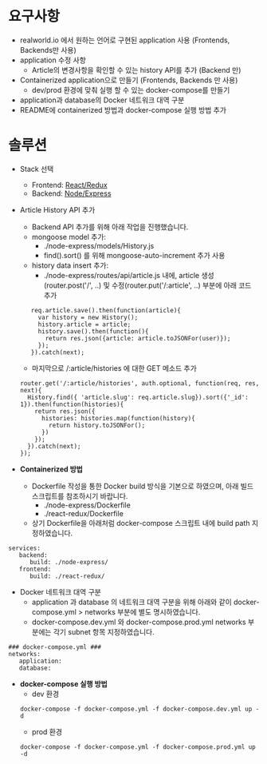 # 요구사항

* realworld.io 에서 원하는 언어로 구현된 application 사용 (Frontends, Backends만 사용)
* application 수정 사항
   - Article의 변경사항을 확인할 수 있는 history API를 추가 (Backend 만)
* Containerized application으로 만들기 (Frontends, Backends 만 사용)
   - dev/prod 환경에 맞춰 실행 할 수 있는 docker-compose를 만들기
* application과 database의 Docker 네트워크 대역 구분
* README에 containerized 방법과 docker-compose 실행 방법 추가

# 솔루션

* Stack 선택 
   - Frontend: [React/Redux](https://github.com/gothinkster/react-redux-realworld-example-app)
   - Backend: [Node/Express](https://github.com/gothinkster/node-express-realworld-example-app)

* Article History API 추가
   - Backend API 추가를 위해 아래 작업을 진행했습니다. 
   - mongoose model 추가: 
     - ./node-express/models/History.js 
     - find().sort() 를 위해 mongoose-auto-increment 추가 사용
   - history data insert 추가: 
     - ./node-express/routes/api/article.js 내에, article 생성(router.post('/', ..) 및 수정(router.put('/:article', ..) 부분에 아래 코드 추가
   ```
      req.article.save().then(function(article){
        var history = new History();
        history.article = article;
        history.save().then(function(){
          return res.json({article: article.toJSONFor(user)});
        });
      }).catch(next);
   ```
   - 마지막으로 /:article/histories 에 대한 GET 메소드 추가
   ```
   router.get('/:article/histories', auth.optional, function(req, res, next){
     History.find({ 'article.slug': req.article.slug}).sort({'_id': 1}).then(function(histories){
       return res.json({
         histories: histories.map(function(history){
           return history.toJSONFor();
         })
       });
     }).catch(next);
   });
   ```

* **Containerized 방법**
   - Dockerfile 작성을 통한 Docker build 방식을 기본으로 하였으며, 아래 빌드 스크립트를 참조하시기 바랍니다. 
     - ./node-express/Dockerfile 
     - ./react-redux/Dockerfile 
   - 상기 Dockerfile을 아래처럼 docker-compose 스크립트 내에 build path 지정하였습니다. 
   
```
services:
   backend:
      build: ./node-express/
   frontend:
      build: ./react-redux/      
```

* Docker 네트워크 대역 구분
   - application 과 database 의 네트워크 대역 구분을 위해 아래와 같이 docker-compose.yml > networks 부분에 별도 명시하였습니다. 
   - docker-compose.dev.yml 와 docker-compose.prod.yml networks 부분에는 각기 subnet 항목 지정하였습니다. 

```
### docker-compose.yml ###
networks:
   application:
   database:
```

* **docker-compose 실행 방법**
   - dev 환경
   ```
   docker-compose -f docker-compose.yml -f docker-compose.dev.yml up -d
   ```
   - prod 환경
   ```
   docker-compose -f docker-compose.yml -f docker-compose.prod.yml up -d
   ```
